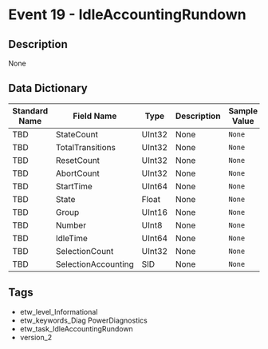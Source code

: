 # Event 19 - IdleAccountingRundown

## Description
None

## Data Dictionary
|Standard Name|Field Name|Type|Description|Sample Value|
|---|---|---|---|---|
|TBD|StateCount|UInt32|None|`None`|
|TBD|TotalTransitions|UInt32|None|`None`|
|TBD|ResetCount|UInt32|None|`None`|
|TBD|AbortCount|UInt32|None|`None`|
|TBD|StartTime|UInt64|None|`None`|
|TBD|State|Float|None|`None`|
|TBD|Group|UInt16|None|`None`|
|TBD|Number|UInt8|None|`None`|
|TBD|IdleTime|UInt64|None|`None`|
|TBD|SelectionCount|UInt32|None|`None`|
|TBD|SelectionAccounting|SID|None|`None`|

## Tags
* etw_level_Informational
* etw_keywords_Diag PowerDiagnostics
* etw_task_IdleAccountingRundown
* version_2